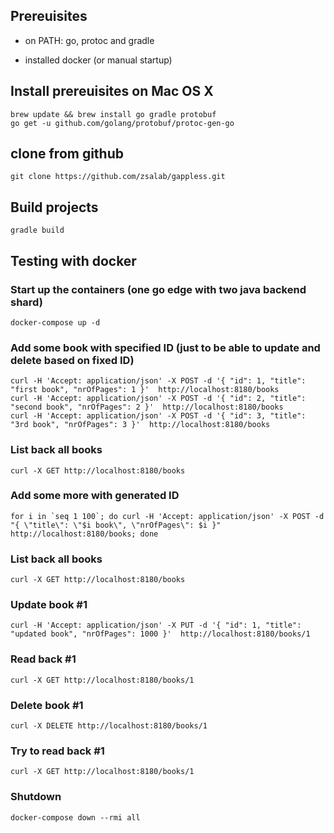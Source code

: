 ## Prereuisites

- on PATH: go, protoc and gradle

- installed docker (or manual startup)

## Install prereuisites on Mac OS X

```
brew update && brew install go gradle protobuf
go get -u github.com/golang/protobuf/protoc-gen-go
```

## clone from github

```
git clone https://github.com/zsalab/gappless.git
```

## Build projects

```
gradle build
```

## Testing with docker

### Start up the containers (one go edge with two java backend shard)

```
docker-compose up -d
```

### Add some book with specified ID (just to be able to update and delete based on fixed ID)

```
curl -H 'Accept: application/json' -X POST -d '{ "id": 1, "title": "first book", "nrOfPages": 1 }'  http://localhost:8180/books
curl -H 'Accept: application/json' -X POST -d '{ "id": 2, "title": "second book", "nrOfPages": 2 }'  http://localhost:8180/books
curl -H 'Accept: application/json' -X POST -d '{ "id": 3, "title": "3rd book", "nrOfPages": 3 }'  http://localhost:8180/books
```

### List back all books

```
curl -X GET http://localhost:8180/books
```

### Add some more with generated ID

```
for i in `seq 1 100`; do curl -H 'Accept: application/json' -X POST -d "{ \"title\": \"$i book\", \"nrOfPages\": $i }"  http://localhost:8180/books; done
```

### List back all books

```
curl -X GET http://localhost:8180/books
```

### Update book #1

```
curl -H 'Accept: application/json' -X PUT -d '{ "id": 1, "title": "updated book", "nrOfPages": 1000 }'  http://localhost:8180/books/1
```

### Read back #1

```
curl -X GET http://localhost:8180/books/1
```

### Delete book #1

```
curl -X DELETE http://localhost:8180/books/1
```

### Try to read back #1

```
curl -X GET http://localhost:8180/books/1
```

### Shutdown

```
docker-compose down --rmi all
```
